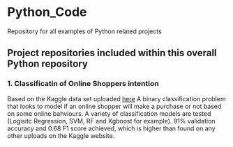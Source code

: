 # Python_Code
Repository for all examples of Python related projects

## Project repositories included within this overall Python repository

### 1. Classificatin of Online Shoppers intention
Based on the Kaggle data set uploaded [here](https://www.kaggle.com/roshansharma/online-shoppers-intention)
A binary classification problem that looks to model if an online shopper will make a purchase or not based on some online bahviours. A variety of classification models are tested (Logisitc Regression, SVM, RF and Xgboost for example). 
91% validation accuracy and 0.68 F1 score achieved, which is higher than found on any other uploads on the Kaggle website. 
